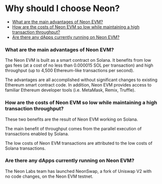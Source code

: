 # Why should I choose Neon?

  * [What are the main advantages of Neon EVM?](#what-are-the-main-advantages-of-neon-evm)
  * [How are the costs of Neon EVM so low while maintaining a high transaction throughput?](#how-are-the-costs-of-neon-evm-so-low-while-maintaining-a-high-transaction-throughput)
  * [Are there any dApps currently running on Neon EVM?](#are-there-any-dapps-currently-running-on-neon-evm)

### What are the main advantages of Neon EVM?

The Neon EVM is built as a smart contract on Solana. It benefits from low gas fees (at a cost of no less than 
0.000015 SOL per transaction) and high throughput (up to 4,500 Ethereum-like transactions per second).

The advantages are all accomplished without significant changes to existing Ethereum smart contract code. 
In addition, Neon EVM provides access to familiar Ethereum developer tools (i.e. MetaMask, Remix, Truffle).

### How are the costs of Neon EVM so low while maintaining a high transaction throughput?

These two benefits are the result of Neon EVM working on Solana.

The main benefit of throughput comes from the parallel execution of transactions enabled by Solana.

The low costs of Neon EVM transactions are attributed to the low costs of Solana transactions.

### Are there any dApps currently running on Neon EVM?

The Neon Labs team has launched NeonSwap, a fork of Uniswap V2 with no code changes, on the Neon EVM testnet.

